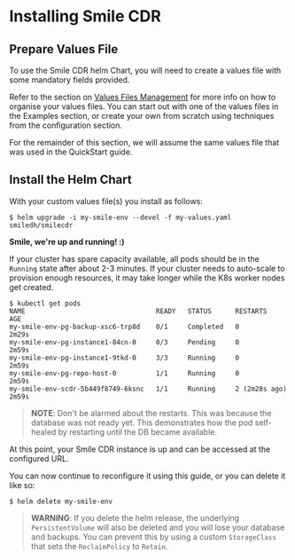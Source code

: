 # Installing Smile CDR

## Prepare Values File
To use the Smile CDR helm Chart, you will need to create a values file with some mandatory fields provided.

Refer to the section on [Values Files Management](../values-files-management.md) for more info on how to organise your values files. You can start out with one of the values files in the Examples section, or create your own from scratch using techniques from the configuration section.

For the remainder of this section, we will assume the same values file that was used in the QuickStart guide.
## Install the Helm Chart
With your custom values file(s) you install as follows:
```shell
$ helm upgrade -i my-smile-env --devel -f my-values.yaml smiledh/smilecdr
```

**Smile, we're up and running! :)**

If your cluster has spare capacity available, all pods should be in the `Running` state after about 2-3 minutes.
If your cluster needs to auto-scale to provision enough resources, it may take longer while the K8s worker nodes get created.
```shell
$ kubectl get pods
NAME                                 READY   STATUS      RESTARTS        AGE
my-smile-env-pg-backup-xsc6-trp8d    0/1     Completed   0               2m29s
my-smile-env-pg-instance1-84cn-0     0/3     Pending     0               2m59s
my-smile-env-pg-instance1-9tkd-0     3/3     Running     0               2m59s
my-smile-env-pg-repo-host-0          1/1     Running     0               2m59s
my-smile-env-scdr-5b449f8749-6ksnc   1/1     Running     2 (2m28s ago)   2m59s
```
> **NOTE**: Don't be alarmed about the restarts. This was because the database was not ready yet.
This demonstrates how the pod self-healed by restarting until the DB became available.

At this point, your Smile CDR instance is up and can be accessed at the configured URL.

You can now continue to reconfigure it using this guide, or you can delete it like so:
```shell
$ helm delete my-smile-env
```
> **WARNING**: If you delete the helm release, the underlying `PersistentVolume` will also be deleted
and you will lose your database and backups. You can prevent this by using a custom `StorageClass` that sets the `ReclaimPolicy` to `Retain`.
